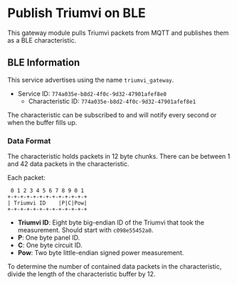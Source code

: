 Publish Triumvi on BLE
======================

This gateway module pulls Triumvi packets from MQTT and publishes
them as a BLE characteristic.

BLE Information
---------------

This service advertises using the name `triumvi_gateway`.

- Service ID: `774a035e-b8d2-4f0c-9d32-47901afef8e0`
  - Characteristic ID: `774a035e-b8d2-4f0c-9d32-47901afef8e1`

The characteristic can be subscribed to and will notify every second or
when the buffer fills up.

### Data Format

The characteristic holds packets in 12 byte chunks. There can be between
1 and 42 data packets in the characteristic.

Each packet:

```
 0 1 2 3 4 5 6 7 8 9 0 1
+-+-+-+-+-+-+-+-+-+-+-+-+
| Triumvi ID    |P|C|Pow|
+-+-+-+-+-+-+-+-+-+-+-+-+
```

- **Triumvi ID**: Eight byte big-endian ID of the Triumvi that took the measurement.
Should start with `c098e55452a0`.
- **P**: One byte panel ID.
- **C**: One byte circuit ID.
- **Pow**: Two byte little-endian signed power measurement.

To determine the number of contained data packets in the characteristic,
divide the length of the characteristic buffer by 12.
